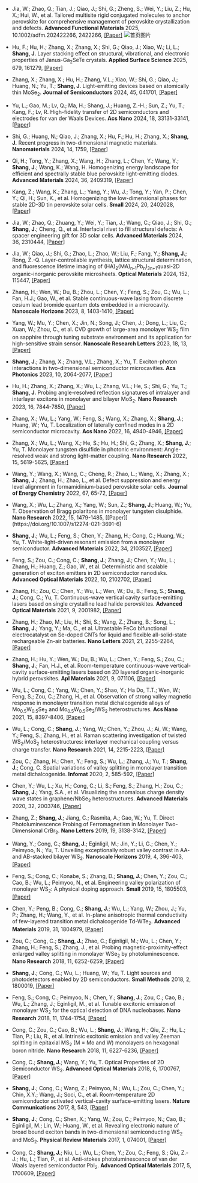 - Jia, W.; Zhao, Q.; Tian, J.; Qiao, J.; Shi, G.; Zheng, S.; Wei, Y.; Liu, Z.; Hu, X.; Hui, W., et al. Tailored multisite rigid conjugated molecules to anchor perovskite for comprehensive management of perovskite crystallization and defects. <strong>Advanced Functional Materials</strong> 2025, 10.1002/adfm.202422266, 2422266, [[Paper]](https://doi.org/10.1002/adfm.202422266)
![首页图片](https://github.com/user-attachments/assets/1e302a38-aa8a-460c-bca3-f28b1d9de3de)
- Hu, F.; Hu, H.; Zhang, X.; Zhang, X.; Shi, G.; Qiao, J.; Xiao, W.; Li, L.; <strong>Shang, J.</strong> Layer stacking effect on structural, vibrational, and electronic properties of Janus-Ga<sub>2</sub>SeTe crystals. <strong>Applied Surface Science</strong> 2025, 679, 161279, [[Paper]](https://doi.org/j.apsusc.2024.161279)

- Zhang, X.; Zhang, X.; Hu, H.; Zhang, V.L.; Xiao, W.; Shi, G.; Qiao, J.; Huang, N.; Yu, T.; <strong>Shang, J.</strong> Light-emitting devices based on atomically thin MoSe<sub>2</sub>. <strong>Journal of Semiconductors</strong> 2024, 45, 041701, [[Paper]](https://doi.org/10.1088/1674-4926/45/4/041701)

- Yu, L.; Gao, M.; Lv, Q.; Ma, H.; Shang, J.; Huang, Z.-H.; Sun, Z.; Yu, T.; Kang, F.; Lv, R. High-fidelity transfer of 2D semiconductors and electrodes for van der Waals Devices. <strong>Acs Nano</strong> 2024, 18, 33131-33141, [[Paper]](https://doi.org/10.1021/acsnano.4c10551)

- Shi, G.; Huang, N.; Qiao, J.; Zhang, X.; Hu, F.; Hu, H.; Zhang, X.; <strong>Shang, J.</strong> Recent progress in two-dimensional magnetic materials. <strong>Nanomaterials</strong> 2024, 14, 1759, [[Paper]](https://doi.org/10.3390/nano14211759)

- Qi, H.; Tong, Y.; Zhang, X.; Wang, H.; Zhang, L.; Chen, Y.; Wang, Y.; <strong>Shang, J.</strong>; Wang, K.; Wang, H. Homogenizing energy landscape for efficient and spectrally stable blue perovskite light-emitting diodes. <strong>Advanced Materials</strong> 2024, 36, 2409319, [[Paper]](https://doi.org/10.1002/adma.202409319)

- Kang, Z.; Wang, K.; Zhang, L.; Yang, Y.; Wu, J.; Tong, Y.; Yan, P.; Chen, Y.; Qi, H.; Sun, K., et al. Homogenizing the low-dimensional phases for stable 2D-3D tin perovskite solar cells. <strong>Small</strong> 2024, 20, 2402028, [[Paper]](https://doi.org/10.1002/smll.202402028)

- Jia, W.; Zhao, Q.; Zhuang, Y.; Wei, Y.; Tian, J.; Wang, C.; Qiao, J.; Shi, G.; <strong>Shang, J.</strong>; Cheng, Q., et al. Interfacial rivet to fill structural defects: A spacer engineering gift for 3D solar cells. <strong>Advanced Materials</strong> 2024, 36, 2310444, [[Paper]](https://doi.org/10.1002/adma.202310444)

- Jia, W.; Qiao, J.; Shi, G.; Zhao, L.; Zhao, W.; Liu, F.; Fang, Y.; <strong>Shang, J.</strong>; Rong, Z.-Q. Layer-controllable synthesis, lattice structural determination, and fluorescence lifetime imaging of (HA)<sub>2</sub>(MA)<sub>n-1</sub>Pb<sub>n</sub>I<sub>3n+1</sub>quasi-2D organic-inorganic perovskite microsheets. <strong>Optical Materials</strong> 2024, 152, 115447, [[Paper]](https://doi.org/10.1016/j.optmat.2024.115447)
- Zhang, H.; Wen, W.; Du, B.; Zhou, L.; Chen, Y.; Feng, S.; Zou, C.; Wu, L.; Fan, H.J.; Gao, W., et al. Stable continuous-wave lasing from discrete cesium lead bromide quantum dots embedded in a microcavity. <strong>Nanoscale Horizons</strong> 2023, 8, 1403-1410, [[Paper]](https://doi.org/10.1039/d3nh00139c)

- Yang, W.; Mu, Y.; Chen, X.; Jin, N.; Song, J.; Chen, J.; Dong, L.; Liu, C.; Xuan, W.; Zhou, C., et al. CVD growth of large-area monolayer WS<sub>2</sub> film on sapphire through tuning substrate environment and its application for high-sensitive strain sensor. <strong>Nanoscale Research Letters</strong> 2023, 18, 13, [[Paper]](https://doi.org/10.1186/s11671-023-03782-z)

- <strong>Shang, J.</strong>; Zhang, X.; Zhang, V.L.; Zhang, X.; Yu, T. Exciton-photon interactions in two-dimensional semiconductor microcavities. <strong>Acs Photonics</strong> 2023, 10, 2064-2077, [[Paper]](https://doi.org/10.1021/acsphotonics.2c01541)

- Hu, H.; Zhang, X.; Zhang, X.; Wu, L.; Zhang, V.L.; He, S.; Shi, G.; Yu, T.; <strong>Shang, J.</strong> Probing angle-resolved reflection signatures of intralayer and interlayer excitons in monolayer and bilayer MoS<sub>2</sub>. <strong>Nano Research</strong> 2023, 16, 7844-7850, [[Paper]](https://doi.org/10.1007/s12274-022-5292-4)

- Zhang, X.; Wu, L.; Yang, W.; Feng, S.; Wang, X.; Zhang, X.; <strong>Shang, J.</strong>; Huang, W.; Yu, T. Localization of laterally confined modes in a 2D semiconductor microcavity. <strong>Acs Nano</strong> 2022, 16, 4940-4946, [[Paper]](https://doi.org/10.1021/acsnano.2c00914)

- Zhang, X.; Wu, L.; Wang, X.; He, S.; Hu, H.; Shi, G.; Zhang, X.; <strong>Shang, J.</strong>; Yu, T. Monolayer tungsten disulfide in photonic environment: Angle-resolved weak and strong light-matter coupling. <strong>Nano Research</strong> 2022, 15, 5619-5625, [[Paper]](https://doi.org/10.1007/s12274-022-4143-7)

- Wang, Y.; Wang, X.; Wang, C.; Cheng, R.; Zhao, L.; Wang, X.; Zhang, X.; <strong>Shang, J.</strong>; Zhang, H.; Zhao, L., et al. Defect suppression and energy level alignment in formamidinium-based perovskite solar cells. <strong>Journal of Energy Chemistry</strong> 2022, 67, 65-72, [[Paper]](https://doi.org/10.1016/j.jechem.2021.09.043)

- <div class="justify">Wang, X.; Wu, L.; Zhang, X.; Yang, W.; Sun, Z.; <strong>Shang, J.</strong>; Huang, W.; Yu, T. Observation of Bragg polaritons in monolayer tungsten disulphide. <strong>Nano Research</strong> 2022, 15, 1479-1485, [[Paper]](https://doi.org/10.1007/s12274-021-3691-6)

- <strong>Shang, J.</strong>; Wu, L.; Feng, S.; Chen, Y.; Zhang, H.; Cong, C.; Huang, W.; Yu, T. White-light-driven resonant emission from a monolayer semiconductor. <strong>Advanced Materials</strong> 2022, 34, 2103527, [[Paper]](https://doi.org/10.1002/adma.202103527)

- Feng, S.; Zou, C.; Cong, C.; <strong>Shang, J.</strong>; Zhang, J.; Chen, Y.; Wu, L.; Zhang, H.; Huang, Z.; Gao, W., et al. Deterministic and scalable generation of exciton emitters in 2D semiconductor nanodisks. <strong>Advanced Optical Materials</strong> 2022, 10, 2102702, [[Paper]](https://doi.org/10.1002/adom.202102702)

- Zhang, H.; Zou, C.; Chen, Y.; Wu, L.; Wen, W.; Du, B.; Feng, S.; <strong>Shang, J.</strong>; Cong, C.; Yu, T. Continuous-wave vertical cavity surface-emitting lasers based on single crystalline lead halide perovskites. <strong>Advanced Optical Materials</strong> 2021, 9, 2001982, [[Paper]](https://doi.org/10.1002/adom.202001982)

- Zhang, H.; Zhao, M.; Liu, H.; Shi, S.; Wang, Z.; Zhang, B.; Song, L.; <strong>Shang, J.</strong>; Yang, Y.; Ma, C., et al. Ultrastable FeCo bifunctional electrocatalyst on Se-doped CNTs for liquid and flexible all-solid-state rechargeable Zn-air batteries. <strong>Nano Letters</strong> 2021, 21, 2255-2264, [[Paper]](https://doi.org/10.1021/acs.nanolett.1c00077)

- Zhang, H.; Hu, Y.; Wen, W.; Du, B.; Wu, L.; Chen, Y.; Feng, S.; Zou, C.; <strong>Shang, J.</strong>; Fan, H.J., et al. Room-temperature continuous-wave vertical-cavity surface-emitting lasers based on 2D layered organic-inorganic hybrid perovskites. <strong>Apl Materials</strong> 2021, 9, 071106, [[Paper]](https://doi.org/10.1063/5.0052458)

- Wu, L.; Cong, C.; Yang, W.; Chen, Y.; Shao, Y.; Ha Do, T.T.; Wen, W.; Feng, S.; Zou, C.; Zhang, H., et al. Observation of strong valley magnetic response in monolayer transition metal dichalcogenide alloys of Mo<sub>0.5</sub>W<sub>0.5</sub>Se<sub>2</sub> and Mo<sub>0.5</sub>W<sub>0.5</sub>Se<sub>2</sub>/WS<sub>2</sub> heterostructures. <strong>Acs Nano</strong> 2021, 15, 8397-8406, [[Paper]](https://doi.org/10.1021/acsnano.0c10478)

- Wu, L.; Cong, C.; <strong>Shang, J.</strong>; Yang, W.; Chen, Y.; Zhou, J.; Ai, W.; Wang, Y.; Feng, S.; Zhang, H., et al. Raman scattering investigation of twisted WS<sub>2</sub>/MoS<sub>2</sub> heterostructures: interlayer mechanical coupling versus charge transfer. <strong>Nano Research</strong> 2021, 14, 2215-2223, [[Paper]](https://doi.org/10.1007/s12274-020-3193-y)

- Zou, C.; Zhang, H.; Chen, Y.; Feng, S.; Wu, L.; Zhang, J.; Yu, T.; <strong>Shang, J.</strong>; Cong, C. Spatial variations of valley splitting in monolayer transition metal dichalcogenide. <strong>Infomat</strong> 2020, 2, 585-592, [[Paper]](https://doi.org/10.1002/inf2.12050)

- Chen, Y.; Wu, L.; Xu, H.; Cong, C.; Li, S.; Feng, S.; Zhang, H.; Zou, C.; <strong>Shang, J.</strong>; Yang, S.A., et al. Visualizing the anomalous charge density wave states in graphene/NbSe<sub>2</sub> heterostructures. <strong>Advanced Materials</strong> 2020, 32, 2003746, [[Paper]](https://doi.org/10.1002/adma.202003746)

- Zhang, Z.; <strong>Shang, J.</strong>; Jiang, C.; Rasmita, A.; Gao, W.; Yu, T. Direct Photoluminescence Probing of Ferromagnetism in Monolayer Two-Dimensional CrBr<sub>2</sub>. <strong>Nano Letters</strong> 2019, 19, 3138-3142, [[Paper]](https://doi.org/10.1021/acs.nanolett.9b00553)

- Wang, Y.; Cong, C.; <strong>Shang, J.</strong>; Eginligil, M.; Jin, Y.; Li, G.; Chen, Y.; Peimyoo, N.; Yu, T. Unveiling exceptionally robust valley contrast in AA- and AB-stacked bilayer WS<sub>2</sub>. <strong>Nanoscale Horizons</strong> 2019, 4, 396-403, [[Paper]](https://doi.org/10.1039/c8nh00306h)

- Feng, S.; Cong, C.; Konabe, S.; Zhang, D.; <strong>Shang, J.</strong>; Chen, Y.; Zou, C.; Cao, B.; Wu, L.; Peimyoo, N., et al. Engineering valley polarization of monolayer WS<sub>2</sub>: A physical doping approach. <strong>Small</strong> 2019, 15, 1805503, [[Paper]](https://doi.org/10.1002/smll.201805503)

- Chen, Y.; Peng, B.; Cong, C.; <strong>Shang, J.</strong>; Wu, L.; Yang, W.; Zhou, J.; Yu, P.; Zhang, H.; Wang, Y., et al. In-plane anisotropic thermal conductivity of few-layered transition metal dichalcogenide Td-WTe<sub>2</sub>. <strong>Advanced Materials</strong> 2019, 31, 1804979, [[Paper]](https://doi.org/10.1002/adma.201804979)

- Zou, C.; Cong, C.; <strong>Shang, J.</strong>; Zhao, C.; Eginligil, M.; Wu, L.; Chen, Y.; Zhang, H.; Feng, S.; Zhang, J., et al. Probing magnetic-proximity-effect enlarged valley splitting in monolayer WSe<sub>2</sub> by photoluminescence. <strong>Nano Research</strong> 2018, 11, 6252-6259, [[Paper]](https://doi.org/10.1007/s12274-018-2148-z)

- <strong>Shang, J.</strong>; Cong, C.; Wu, L.; Huang, W.; Yu, T. Light sources and photodetectors enabled by 2D semiconductors. <strong>Small Methods</strong> 2018, 2, 1800019, [[Paper]](https://doi.org/10.1002/smtd.201800019)

- Feng, S.; Cong, C.; Peimyoo, N.; Chen, Y.; <strong>Shang, J.</strong>; Zou, C.; Cao, B.; Wu, L.; Zhang, J.; Eginligil, M., et al. Tunable excitonic emission of monolayer WS<sub>2</sub> for the optical detection of DNA nucleobases. <strong>Nano Research</strong> 2018, 11, 1744-1754, [[Paper]](https://doi.org/10.1007/s12274-017-1792-z)

- Cong, C.; Zou, C.; Cao, B.; Wu, L.; <strong>Shang, J.</strong>; Wang, H.; Qiu, Z.; Hu, L.; Tian, P.; Liu, R., et al. Intrinsic excitonic emission and valley Zeeman splitting in epitaxial MS<sub>2</sub> (M = Mo and W) monolayers on hexagonal boron nitride. <strong>Nano Research</strong> 2018, 11, 6227-6236, [[Paper]](https://doi.org/10.1007/s12274-018-2142-5)

- Cong, C.; <strong>Shang, J.</strong>; Wang, Y.; Yu, T. Optical Properties of 2D Semiconductor WS<sub>2</sub>. <strong>Advanced Optical Materials</strong> 2018, 6, 1700767, [[Paper]](https://doi.org/10.1002/adom.201700767)

- <strong>Shang, J.</strong>; Cong, C.; Wang, Z.; Peimyoo, N.; Wu, L.; Zou, C.; Chen, Y.; Chin, X.Y.; Wang, J.; Soci, C., et al. Room-temperature 2D semiconductor activated vertical-cavity surface-emitting lasers. <strong>Nature Communications</strong> 2017, 8, 543, [[Paper]](https://doi.org/10.1038/s41467-017-00743-w)

- <strong>Shang, J.</strong>; Cong, C.; Shen, X.; Yang, W.; Zou, C.; Peimyoo, N.; Cao, B.; Eginligil, M.; Lin, W.; Huang, W., et al. Revealing electronic nature of broad bound exciton bands in two-dimensional semiconducting WS<sub>2</sub> and MoS<sub>2</sub>. <strong>Physical Review Materials</strong> 2017, 1, 074001, [[Paper]](https://doi.org/10.1103/PhysRevMaterials.1.074001)

- Cong, C.; <strong>Shang, J.</strong>; Niu, L.; Wu, L.; Chen, Y.; Zou, C.; Feng, S.; Qiu, Z.-J.; Hu, L.; Tian, P., et al. Anti-stokes photoluminescence of van der Waals layered semiconductor PbI<sub>2</sub>. <strong>Advanced Optical Materials</strong> 2017, 5, 1700609, [[Paper]](https://doi.org/10.1002/adom.201700609)
